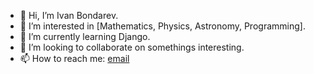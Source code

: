 - 👋 Hi, I’m Ivan Bondarev.
- 👀 I’m interested in [Mathematics, Physics, Astronomy, Programming].
- 🌱 I’m currently learning Django.
- 💞️ I’m looking to collaborate on somethings interesting.
- 📫 How to reach me: <a href="ivan110kg@gmail.com">email</a>

<!---
ivan100kg/ivan100kg is a ✨ special ✨ repository because its `README.md` (this file) appears on your GitHub profile.
You can click the Preview link to take a look at your changes.
--->

